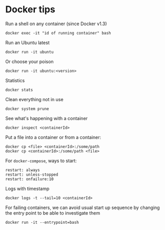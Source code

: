 # Docker tips

Run a shell on any container (since Docker v1.3)

```
docker exec -it "id of running container" bash
```

Run an Ubuntu latest

```
docker run -it ubuntu
```

Or choose your poison

```
docker run -it ubuntu:<version>
```

Statistics
```
docker stats
```

Clean everything not in use
```
docker system prune
```

See what's happening with a container
```
docker inspect <containerId>
```

Put a file into a container or from a container:
```
docker cp <file> <containerId>:/some/path
docker cp <containerId>:/some/path <file>
```

For `docker-compose`, ways to start:
```
restart: always
restart: unless-stopped
restart: onfailure:10
```

Logs with timestamp
```
docker logs -t --tail=10 <containerId>
```

For failing containers, we can avoid usual start up sequence by changing the
entry point to be able to investigate them
```
docker run -it --entrypoint=bash
```
